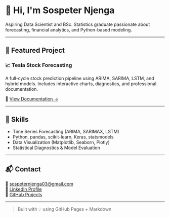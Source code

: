 # 👋 Hi, I'm Sospeter Njenga

Aspiring Data Scientist and BSc. Statistics graduate passionate about forecasting, financial analytics, and Python-based modeling.

---

## 🚀 Featured Project

### 📈 Tesla Stock Forecasting  
A full-cycle stock prediction pipeline using ARIMA, SARIMA, LSTM, and hybrid models. Includes interactive charts, diagnostics, and professional documentation.

🔗 [View Documentation →](https://sospeter03.github.io/tesla-stock-forecasting)

---

## 💼 Skills

- Time Series Forecasting (ARIMA, SARIMAX, LSTM)
- Python, pandas, scikit-learn, Keras, statsmodels
- Data Visualization (Matplotlib, Seaborn, Plotly)
- Statistical Diagnostics & Model Evaluation

---

## 📬 Contact

📧 sospeternjenga03@gmail.com  
🔗 [LinkedIn Profile](https://www.linkedin.com/in/sospeter-njenga-405442220)  
🔗 [GitHub Projects](https://github.com/SOSPETER03)

---

> Built with 💡 using GitHub Pages + Markdown
